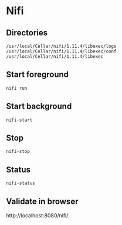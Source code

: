 # Nifi

## Directories

```console
/usr/local/Cellar/nifi/1.11.4/libexec/logs
/usr/local/Cellar/nifi/1.11.4/libexec/conf
/usr/local/Cellar/nifi/1.11.4/libexec
```

## Start foreground

```console
nifi run
```

## Start background

```console
nifi-start
```

## Stop

```console
nifi-stop
```

## Status

```console
nifi-status
```

## Validate in browser

http://localhost:8080/nifi/
